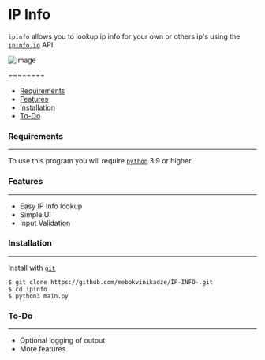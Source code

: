 # IP Info
`ipinfo` allows you to lookup ip info for your own or others ip's using the [`ipinfo.io`](https://ipinfo.io/) API.

![image](https://user-images.githubusercontent.com/74296490/166151486-e2cebd18-f146-47af-bb3f-4dd335e7f766.gif)

========

 * [Requirements](#requirements)
 * [Features](#features)
 * [Installation](#installation)
 * [To-Do](#to-do)

### Requirements
---
To use this program you will require [`python`](https://www.python.org/) 3.9 or higher

### Features
---
- Easy IP Info lookup
- Simple UI
- Input Validation

### Installation
---

Install with [`git`](https://git-scm.com/)
```
$ git clone https://github.com/mebokvinikadze/IP-INFO-.git
$ cd ipinfo
$ python3 main.py
```

### To-Do
---
- Optional logging of output
- More features
